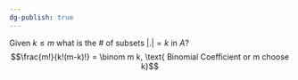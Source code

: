 ```yaml
---
dg-publish: true
---
```

Given $k\le m$ what is the # of subsets $|.|=k$ in $A$? 
$$\frac{m!}{k!(m-k)!} = \binom m k, \text{ Binomial Coefficient or m choose k}$$

